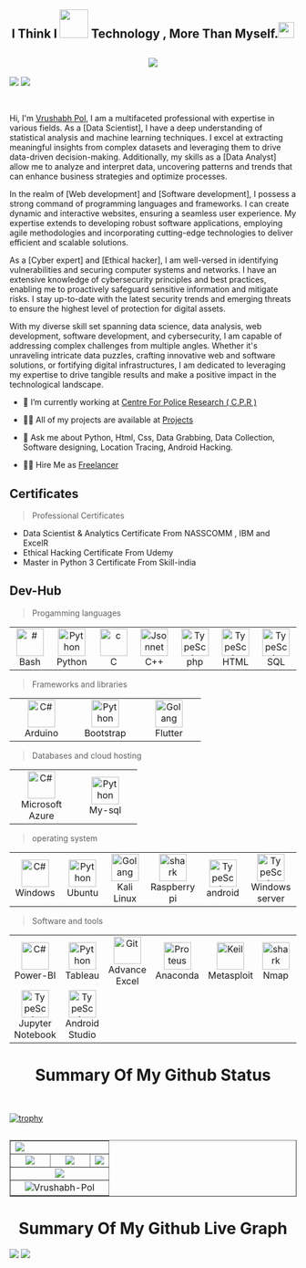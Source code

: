 <!-----<img align="centre" alt="GIF" src="https://i.pinimg.com/originals/31/53/2d/31532d7d378053de3b8bf23c6e7bfae3.gif?raw=true" width="1000" height="320" /> ---->
 
<h2 align="center">
 <a>I Think I <img src ="https://bestanimations.com/uploads/gifs/373846046large-beating-heart-gif-animation3.gif" width="50"> Technology , More Than Myself.<img src="https://media.giphy.com/media/hvRJCLFzcasrR4ia7z/giphy.gif" width="28"></a>
</h2>

<!-- Typing SVG  - https://readme-typing-svg.herokuapp.com/demo/ -->
<h2 align="center">
  <a href="https://git.io/typing-svg"><img src="https://readme-typing-svg.herokuapp.com?lines=I+am+Vrushabh+Pol;I+am+a+Data+Scientist;I+am+a+Data+Analyst;I+am+a+Software+Developer;I+am+a+Web+Developer;I+am+an+Ethical+Hacker;I+am+a+Cyber+Expert">
 </a>
</h2>


  ![](https://komarev.com/ghpvc/?username=Vrushabh-Pol&color=6aa6f8)
  <img  src="https://custom-icon-badges.herokuapp.com/badge/+91--9518586837-orange?style=for-the-badge&logo=phone&logoColor=white"/></a>

 <br>
  
Hi, I'm [Vrushabh Pol](http://vrushabh-pol), I am a multifaceted professional with expertise in various fields. As a [Data Scientist], I have a deep understanding of statistical analysis and machine learning techniques. I excel at extracting meaningful insights from complex datasets and leveraging them to drive data-driven decision-making. Additionally, my skills as a [Data Analyst] allow me to analyze and interpret data, uncovering patterns and trends that can enhance business strategies and optimize processes.

In the realm of [Web development] and [Software development], I possess a strong command of programming languages and frameworks. I can create dynamic and interactive websites, ensuring a seamless user experience. My expertise extends to developing robust software applications, employing agile methodologies and incorporating cutting-edge technologies to deliver efficient and scalable solutions.

As a [Cyber expert] and [Ethical hacker], I am well-versed in identifying vulnerabilities and securing computer systems and networks. I have an extensive knowledge of cybersecurity principles and best practices, enabling me to proactively safeguard sensitive information and mitigate risks. I stay up-to-date with the latest security trends and emerging threats to ensure the highest level of protection for digital assets.

With my diverse skill set spanning data science, data analysis, web development, software development, and cybersecurity, I am capable of addressing complex challenges from multiple angles. Whether it's unraveling intricate data puzzles, crafting innovative web and software solutions, or fortifying digital infrastructures, I am dedicated to leveraging my expertise to drive tangible results and make a positive impact in the technological landscape.

  <!-----<img align="right" alt="GIF" src="https://logicmojo.com/assets/dist/new_pages/images/data-science-intro.gif?raw=true" width="500" height="320" /> ----->
  
  
  
- 🔭 I’m currently working at [Centre For Police Research ( C.P.R )](https://cprpune.org/)

- 👨‍💻 All of my projects are available at [Projects](https://Vrushabh-Pol.github.io/My-Projects)

- 💬 Ask me about Python, Html, Css, Data Grabbing, Data Collection, Software designing, Location Tracing, Android Hacking.

- 👨‍💻 Hire Me as [Freelancer](https://blackstonesoftwares.000webhostapp.com/index.html)

 

<h2 align="left" id="Vrushabh-Pol">Certificates</h2>

>Professional Certificates

<ul>
  <li>Data Scientist & Analytics Certificate From NASSCOMM , IBM and ExcelR</li>
  <li>Ethical Hacking Certificate From Udemy</li>
  <li>Master in Python 3 Certificate From Skill-india</li>
</ul>




<h2 align="left" id="naemazam">Dev-Hub</h2>

> Progamming languages

<table>
  <tr>
    <td align="center" width="96">
      <a href="#">
        <img src="https://upload.wikimedia.org/wikipedia/commons/thumb/4/4b/Bash_Logo_Colored.svg/1024px-Bash_Logo_Colored.svg.png?20180723054350" width="48" height="48" alt="#" />
      </a>
      <br>Bash
    </td>
    <td align="center" width="96">
      <a href="#">
        <img src="https://w7.pngwing.com/pngs/140/948/png-transparent-blue-and-yellow-logo-python-logo-programmer-fierce-python-s-cdr-angle-text-thumbnail.png" width="48" height="48" alt="Python" />
      </a>
      <br>Python
    </td>
    <td align="center" width="96">
      <a href="#">
        <img src="https://upload.wikimedia.org/wikipedia/commons/1/19/C_Logo.png?20201023095457" width="48" height="48" alt="c" />
      </a>
      <br>C
    </td>
    <td align="center" width="96">
      <a href="#">
        <img src="https://www.nicepng.com/png/detail/981-9813175_c-logo-c-programming-language-logo.png" width="48" height="48" alt="Jsonnet" />
      </a>
      <br>C++
    </td>
    <td align="center" width="96">
      <a href="#">
        <img src="https://w7.pngwing.com/pngs/751/3/png-transparent-logo-php-html-others-text-trademark-logo-thumbnail.png" width="48" height="48" alt="TypeScript" />
      </a>
      <br>php
    </td>
     <td align="center" width="96">
      <a href="#">
        <img src="https://upload.wikimedia.org/wikipedia/commons/thumb/6/61/HTML5_logo_and_wordmark.svg/1024px-HTML5_logo_and_wordmark.svg.png?20170517184425" width="48" height="48" alt="TypeScript" />
      </a>
      <br>HTML
    </td>
     <td align="center" width="96">
      <a href="#">
        <img src="https://banner2.cleanpng.com/20171202/4a0/database-free-download-png-5a22aad4e16b56.2847272415122213969233.jpg" width="48" height="48" alt="TypeScript" />
      </a>
      <br>SQL
    </td>
  </tr>

</table>

> Frameworks and libraries

<table>
  <tr>
    <td align="center" width="96">
      <a href="#">
        <img src="https://www.nicepng.com/png/detail/207-2079566_arduino-1-logo-png-transparent-arduino-logo-png.png" width="48" height="48" alt="C#" />
      </a>
      <br>Arduino
    </td>
    <td align="center" width="96">
      <a href="#">
        <img src="https://www.nicepng.com/png/detail/141-1415492_bootstrap-bootstrap-4-icon-png.png" width="48" height="48" alt="Python" />
      </a>
      <br>Bootstrap
    </td>
    <td align="center" width="96">
      <a href="#">
        <img src="https://www.nicepng.com/png/detail/31-315418_google-launches-final-preview-of-flutter-its-android.png" width="48" height="48" alt="Golang" />
      </a>
      <br>Flutter
    </td>

</table>

> Databases and cloud hosting

<table>
  <tr>
    <td align="center" width="96">
      <a href="#">
        <img src="https://www.nicepng.com/png/detail/401-4010153_microsoft-logo-azure-microsoft-azure-icon.png" width="48" height="48" alt="C#" />
      </a>
      <br>Microsoft Azure
    </td>
    <td align="center" width="96">
      <a href="#">
        <img src="https://www.nicepng.com/png/detail/245-2459464_mysql-mogra-db-my-sql-logo-png.png" width="48" height="48" alt="Python" />
      </a>
      <br>My-sql
    </td>
    </tr>
</table>

> operating system

<table>
  <tr>
    <td align="center" width="96">
      <a href="#">
        <img src="https://www.nicepng.com/png/detail/142-1427163_02-oct-2014-icon-windows-10-png.png" width="48" height="48" alt="C#" />
      </a>
      <br>Windows
    </td>
    <td align="center" width="96">
      <a href="#">
        <img src="https://www.nicepng.com/png/detail/27-276617_23-oct-ubuntu-turns-10-ubuntu-16-logo.png" width="48" height="48" alt="Python" />
      </a>
      <br>Ubuntu
    </td>
    <td align="center" width="96">
      <a href="#">
        <img src="https://www.nicepng.com/png/detail/201-2015642_kali-linux-dragon-png.png" width="48" height="48" alt="Golang" />
      </a>
      <br>Kali Linux
    </td>
    <td align="center" width="96">
      <a href="#">
        <img src="https://www.nicepng.com/png/detail/898-8989683_raspberry-pi-icon-raspberry-pi.png" width="48" height="48" alt="shark" />
      </a>
      <br>Raspberry pi
    </td>
   <td align="center" width="96">
      <a href="#">
        <img src="https://www.nicepng.com/png/detail/764-7642110_android-logo-android.png" width="48" height="48" alt="TypeScript" />
      </a>
      <br>android
    </td>
    <td align="center" width="96">
      <a href="#">
        <img src="https://www.nicepng.com/png/detail/189-1897150_final-clip-art-at-clker-com-vector-windows.png" width="48" height="48" alt="TypeScript" />
      </a>
      <br>Windows server
</table>

> Software and tools
<table>
  <tr>
    <td align="center" width="96">
      <a href="#">
        <img src="https://dotnet.microsoft.com/blob-assets/images/customers/power-bi.png" width="48" height="48" alt="C#" />
      </a>
      <br>Power-BI
    </td>
    <td align="center" width="96">
      <a href="#">
        <img src="https://www.nicepng.com/png/detail/852-8528586_tableau-tableau-software.png" width="48" height="48" alt="Python" />
      </a>
      <br>Tableau
    </td>
    <td align="center" width="96">
      <a href="#">
        <img src="https://www.nicepng.com/png/detail/208-2088252_microsoft-excel-is-a-spreadsheet-software-containing-excel.png" width="48" height="48" alt="Git" />
      </a>
      <br>Advance Excel
    </td>
     <td align="center" width="96">
      <a href="#">
        <img src="https://www.nicepng.com/png/detail/85-851110_this-material-is-part-of-a-60-minute.png" width="48" height="48" alt="Proteus" />
      </a>
      <br>Anaconda
    </td>
   <td align="center" width="96">
      <a href="#">
        <img src="https://www.nicepng.com/png/detail/24-249625_metasploit-logo.png" width="48" height="48" alt="Keil" />
      </a>
      <br>Metasploit
    </td>
    <td align="center" width="96">
      <a href="#">
        <img src="https://www.nicepng.com/png/detail/875-8750625_nmap-project-logo-nmap-logo.png" width="48" height="48" alt="shark" />
      </a>
      <br>Nmap
    </td>
    <td align="center" width="96">
      <a href="#">
        <img src="https://www.nicepng.com/png/detail/874-8745371_visual-studio-2019-preview.png" width="48" height="48" alt="TypeScript" />
      </a>
      <br>Visual Studio
    </td>
     <tr>
    <td align="center" width="96">
      <a href="#">
        <img src="https://www.nicepng.com/png/detail/70-701999_jupyter-logo.png" width="48" height="48" alt="TypeScript" />
      </a>
      <br>Jupyter Notebook
    </td>
    <td align="center" width="96">
      <a href="#">
        <img src="https://www.nicepng.com/png/detail/259-2592672_android-studio-android-studio-icon-vector.png" width="48" height="48" alt="TypeScript" />
      </a>
      <br>Android Studio
    </td>
    </tr>
</table>

<!-- table emd-->

<!-- project table -->
 


  
  
  <p align="center">
  <h1 align="center">Summary Of My Github Status</h1>
</p>
  
<br/>

 [![trophy](https://github-profile-trophy.vercel.app/?username=Vrushabh-Pol&theme=onedark)](https://github.com/ryo-ma/github-profile-trophy)

<p align="left"> <a href="https://twitter.com/" target="blank"><img src="https://img.shields.io/twitter/follow/?logo=twitter&style=for-the-badge" alt="" /></a> </p>

<table align="center" border="1">
<tr align="center">
<td colspan="3"><img align="left" src="https://github-readme-stats.vercel.app/api?username=Vrushabh-Pol&theme=tokyonight&show_icons=true" /></td>
</tr>
<tr align="center">
<td><img src="https://github-readme-stats.vercel.app/api/top-langs/?username=Vrushabh-Pol&theme=tokyonight&show_icons=true" /></td>
<td><img src="https://github-profile-summary-cards.vercel.app/api/cards/repos-per-language?username=Vrushabh-Pol&theme=github_dark" /></td>
<td colspan="3"><img src="https://github-profile-summary-cards.vercel.app/api/cards/most-commit-language?username=Vrushabh-Pol&theme=github_dark"/></td>
</tr>
<tr align="center">
<td colspan="3"><img src="https://github-profile-summary-cards.vercel.app/api/cards/productive-time?username=Vrushabh-Pol&theme=github_dark"/></td>
</tr>
<tr align="center">
<td colspan="3"><img src="https://github-readme-streak-stats.herokuapp.com/?user=Vrushabh-Pol&" alt="Vrushabh-Pol" /></td>
</tr>
</table>
  
  
 <p align="center">
  <h1 align="center">Summary Of My Github Live Graph</h1>
</p>  

[![](https://activity-graph.herokuapp.com/graph?username=Vrushabh-Pol&theme=xcode&area=true)](https://github.com/Vrushabh-Pol)
![](https://github-profile-summary-cards.vercel.app/api/cards/profile-details?username=Vrushabh-Pol&theme=github_dark)
